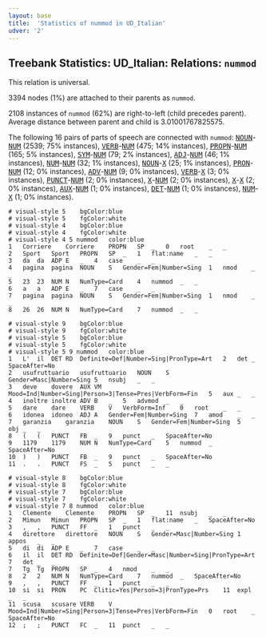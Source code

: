 ```yaml
---
layout: base
title:  'Statistics of nummod in UD_Italian'
udver: '2'
---
```


## Treebank Statistics: UD_Italian: Relations: `nummod`

This relation is universal.

3394 nodes (1%) are attached to their parents as `nummod`.

2108 instances of `nummod` (62%) are right-to-left (child precedes parent).
Average distance between parent and child is 3.01001767825575.

The following 16 pairs of parts of speech are connected with `nummod`: <tt><a href="it-pos-NOUN.html">NOUN</a></tt>-<tt><a href="it-pos-NUM.html">NUM</a></tt> (2539; 75% instances), <tt><a href="it-pos-VERB.html">VERB</a></tt>-<tt><a href="it-pos-NUM.html">NUM</a></tt> (475; 14% instances), <tt><a href="it-pos-PROPN.html">PROPN</a></tt>-<tt><a href="it-pos-NUM.html">NUM</a></tt> (165; 5% instances), <tt><a href="it-pos-SYM.html">SYM</a></tt>-<tt><a href="it-pos-NUM.html">NUM</a></tt> (79; 2% instances), <tt><a href="it-pos-ADJ.html">ADJ</a></tt>-<tt><a href="it-pos-NUM.html">NUM</a></tt> (46; 1% instances), <tt><a href="it-pos-NUM.html">NUM</a></tt>-<tt><a href="it-pos-NUM.html">NUM</a></tt> (32; 1% instances), <tt><a href="it-pos-NOUN.html">NOUN</a></tt>-<tt><a href="it-pos-X.html">X</a></tt> (25; 1% instances), <tt><a href="it-pos-PRON.html">PRON</a></tt>-<tt><a href="it-pos-NUM.html">NUM</a></tt> (12; 0% instances), <tt><a href="it-pos-ADV.html">ADV</a></tt>-<tt><a href="it-pos-NUM.html">NUM</a></tt> (9; 0% instances), <tt><a href="it-pos-VERB.html">VERB</a></tt>-<tt><a href="it-pos-X.html">X</a></tt> (3; 0% instances), <tt><a href="it-pos-PUNCT.html">PUNCT</a></tt>-<tt><a href="it-pos-NUM.html">NUM</a></tt> (2; 0% instances), <tt><a href="it-pos-X.html">X</a></tt>-<tt><a href="it-pos-NUM.html">NUM</a></tt> (2; 0% instances), <tt><a href="it-pos-X.html">X</a></tt>-<tt><a href="it-pos-X.html">X</a></tt> (2; 0% instances), <tt><a href="it-pos-AUX.html">AUX</a></tt>-<tt><a href="it-pos-NUM.html">NUM</a></tt> (1; 0% instances), <tt><a href="it-pos-DET.html">DET</a></tt>-<tt><a href="it-pos-NUM.html">NUM</a></tt> (1; 0% instances), <tt><a href="it-pos-NUM.html">NUM</a></tt>-<tt><a href="it-pos-X.html">X</a></tt> (1; 0% instances).


~~~ conllu
# visual-style 5	bgColor:blue
# visual-style 5	fgColor:white
# visual-style 4	bgColor:blue
# visual-style 4	fgColor:white
# visual-style 4 5 nummod	color:blue
1	Corriere	Corriere	PROPN	SP	_	0	root	_	_
2	Sport	Sport	PROPN	SP	_	1	flat:name	_	_
3	da	da	ADP	E	_	4	case	_	_
4	pagina	pagina	NOUN	S	Gender=Fem|Number=Sing	1	nmod	_	_
5	23	23	NUM	N	NumType=Card	4	nummod	_	_
6	a	a	ADP	E	_	7	case	_	_
7	pagina	pagina	NOUN	S	Gender=Fem|Number=Sing	1	nmod	_	_
8	26	26	NUM	N	NumType=Card	7	nummod	_	_

~~~


~~~ conllu
# visual-style 9	bgColor:blue
# visual-style 9	fgColor:white
# visual-style 5	bgColor:blue
# visual-style 5	fgColor:white
# visual-style 5 9 nummod	color:blue
1	L'	il	DET	RD	Definite=Def|Number=Sing|PronType=Art	2	det	_	SpaceAfter=No
2	usufruttuario	usufruttuario	NOUN	S	Gender=Masc|Number=Sing	5	nsubj	_	_
3	deve	dovere	AUX	VM	Mood=Ind|Number=Sing|Person=3|Tense=Pres|VerbForm=Fin	5	aux	_	_
4	inoltre	inoltre	ADV	B	_	5	advmod	_	_
5	dare	dare	VERB	V	VerbForm=Inf	0	root	_	_
6	idonea	idoneo	ADJ	A	Gender=Fem|Number=Sing	7	amod	_	_
7	garanzia	garanzia	NOUN	S	Gender=Fem|Number=Sing	5	obj	_	_
8	(	(	PUNCT	FB	_	9	punct	_	SpaceAfter=No
9	1179	1179	NUM	N	NumType=Card	5	nummod	_	SpaceAfter=No
10	)	)	PUNCT	FB	_	9	punct	_	SpaceAfter=No
11	.	.	PUNCT	FS	_	5	punct	_	_

~~~


~~~ conllu
# visual-style 8	bgColor:blue
# visual-style 8	fgColor:white
# visual-style 7	bgColor:blue
# visual-style 7	fgColor:white
# visual-style 7 8 nummod	color:blue
1	Clemente	Clemente	PROPN	SP	_	11	nsubj	_	_
2	Mimun	Mimun	PROPN	SP	_	1	flat:name	_	SpaceAfter=No
3	,	,	PUNCT	FF	_	1	punct	_	_
4	direttore	direttore	NOUN	S	Gender=Masc|Number=Sing	1	appos	_	_
5	di	di	ADP	E	_	7	case	_	_
6	il	il	DET	RD	Definite=Def|Gender=Masc|Number=Sing|PronType=Art	7	det	_	_
7	Tg	Tg	PROPN	SP	_	4	nmod	_	_
8	2	2	NUM	N	NumType=Card	7	nummod	_	SpaceAfter=No
9	,	,	PUNCT	FF	_	1	punct	_	_
10	si	si	PRON	PC	Clitic=Yes|Person=3|PronType=Prs	11	expl	_	_
11	scusa	scusare	VERB	V	Mood=Ind|Number=Sing|Person=3|Tense=Pres|VerbForm=Fin	0	root	_	SpaceAfter=No
12	;	;	PUNCT	FC	_	11	punct	_	_

~~~


